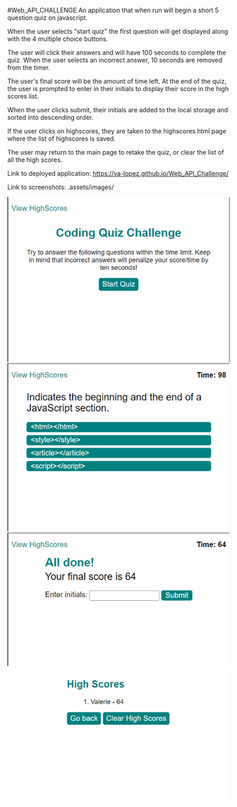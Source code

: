 #Web_API_CHALLENGE
An application that when run will begin a short 5 question quiz on javascript.

When the user selects "start quiz" the first question will get displayed along with the 4 multiple choice buttons. 

The user will click their answers and will have 100 seconds to complete the quiz. When the user selects an incorrect answer, 10 seconds are removed from the timer.

The user's final score will be the amount of time left. At the end of the quiz, the user is prompted to enter in their initials to display their score in the high scores list. 

When the user clicks submit, their initials are added to the local storage and sorted into descending order. 

If the user clicks on highscores, they are taken to the highscores html page where the list of highscores is saved.

The user may return to the main page to retake the quiz, or clear the list of all the high scores.

Link to deployed application:
https://va-lopez.github.io/Web_API_Challenge/

Link to screenshots:
.assets/images/

![Main Page](./assets/images/main_page.png)
![Questions Page](./assets/images/questions.png)
![Enter your HighScores](./assets/images/enterHs.png)
![Display the High Scores](./assets/images/displayHs.png)